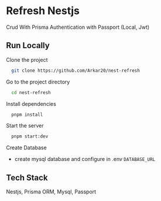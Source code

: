 
# Refresh Nestjs

Crud With Prisma
Authentication with Passport (Local, Jwt)



## Run Locally

Clone the project

```bash
  git clone https://github.com/Arkar20/nest-refresh
```

Go to the project directory

```bash
  cd nest-refresh
```

Install dependencies

```bash
  pnpm install
```

Start the server

```bash
  pnpm start:dev
```

Create Database
 - create mysql database and configure in .env  ```DATABASE_URL```


## Tech Stack

Nestjs, Prisma ORM, Mysql, Passport
